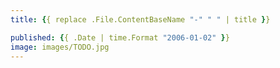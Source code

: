 ```yaml
---
title: {{ replace .File.ContentBaseName "-" " " | title }}

published: {{ .Date | time.Format "2006-01-02" }}
image: images/TODO.jpg
---
```

